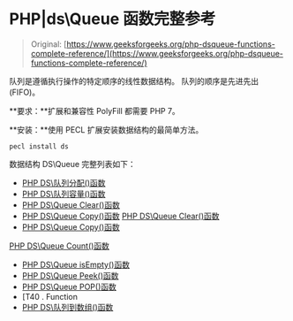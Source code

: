 # PHP|ds\Queue 函数完整参考

> Original: [https://www.geeksforgeeks.org/php-dsqueue-functions-complete-reference/](https://www.geeksforgeeks.org/php-dsqueue-functions-complete-reference/)

队列是遵循执行操作的特定顺序的线性数据结构。 队列的顺序是先进先出(FIFO)。

**要求：**扩展和兼容性 PolyFill 都需要 PHP 7。

**安装：**使用 PECL 扩展安装数据结构的最简单方法。

```
pecl install ds
```

数据结构 DS\Queue 完整列表如下：

*   [PHP DS\队列分配()函数](https://www.geeksforgeeks.org/php-dsqueue-allocate-function/)
*   [PHP DS\队列容量()函数](https://www.geeksforgeeks.org/php-dsqueue-capacity-function/)
*   [PHP DS\Queue Clear()函数](https://www.geeksforgeeks.org/php-dsqueue-clear-function/)
*   [PHP DS\Queue Copy()函数](https://www.geeksforgeeks.org/php-dsqueue-copy-function/)
[PHP DS\Queue Clear()函数](https://www.geeksforgeeks.org/php-dsqueue-clear-function/)
*   [PHP DS\Queue Copy()函数](https://www.geeksforgeeks.org/php-dsqueue-copy-function/)

[PHP DS\Queue Count()函数](https://www.geeksforgeeks.org/php-dsqueue-count-function/)

*   [PHP DS\Queue isEmpty()函数](https://www.geeksforgeeks.org/php-dsqueue-isempty-function/)
*   [PHP DS\Queue Peek()函数](https://www.geeksforgeeks.org/php-dsqueue-peek-function/)
*   [PHP DS\Queue POP()函数](https://www.geeksforgeeks.org/php-dsqueue-pop-function/)
*   [T40 . Function
*   [PHP DS\队列到数组()函数](https://www.geeksforgeeks.org/php-dsqueue-toarray-function/)